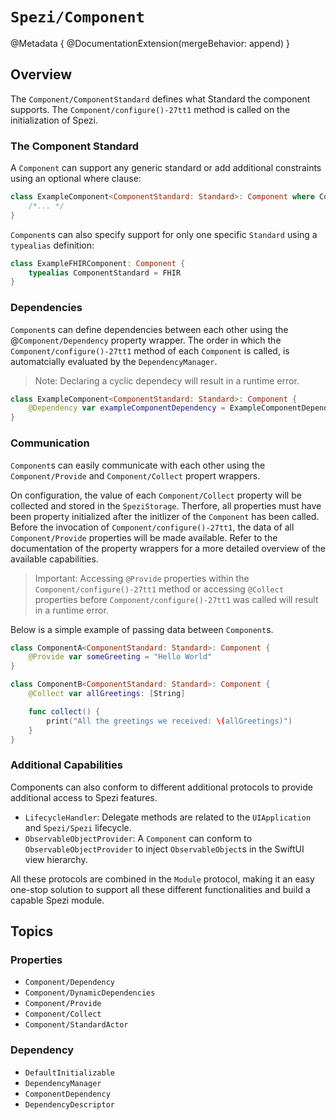 # ``Spezi/Component``

<!--
                  
This source file is part of the Stanford Spezi open-source project

SPDX-FileCopyrightText: 2022 Stanford University and the project authors (see CONTRIBUTORS.md)

SPDX-License-Identifier: MIT
             
-->

@Metadata {
    @DocumentationExtension(mergeBehavior: append)
}

## Overview

The ``Component/ComponentStandard`` defines what Standard the component supports.
The ``Component/configure()-27tt1`` method is called on the initialization of Spezi.

### The Component Standard

A ``Component`` can support any generic standard or add additional constraints using an optional where clause:
```swift
class ExampleComponent<ComponentStandard: Standard>: Component where ComponentStandard: /* ... */ {
    /*... */
}
```

``Component``s can also specify support for only one specific ``Standard`` using a `typealias` definition:
```swift
class ExampleFHIRComponent: Component {
    typealias ComponentStandard = FHIR
}
```


### Dependencies

``Component``s can define dependencies between each other using the @``Component/Dependency`` property wrapper.
The order in which the ``Component/configure()-27tt1`` method of each ``Component`` is called, is automatcially
evaluated by the ``DependencyManager``.

> Note: Declaring a cyclic dependecy will result in a runtime error. 

```swift
class ExampleComponent<ComponentStandard: Standard>: Component {
    @Dependency var exampleComponentDependency = ExampleComponentDependency()
}
```

### Communication

``Component``s can easily communicate with each other using the ``Component/Provide`` and ``Component/Collect`` propert wrappers.

On configuration, the value of each ``Component/Collect`` property will be collected and stored in the ``SpeziStorage``. Therfore,
all properties must have been property initialized after the initlizer of the ``Component`` has been called.
Before the invocation of ``Component/configure()-27tt1``, the data of all ``Component/Provide`` properties will be made available.
Refer to the documentation of the property wrappers for a more detailed overview of the available capabilities.

> Important: Accessing `@Provide` properties within the ``Component/configure()-27tt1`` method or accessing `@Collect` properties before
    ``Component/configure()-27tt1`` was called will result in a runtime error. 

Below is a simple example of passing data between ``Component``s.

```swift
class ComponentA<ComponentStandard: Standard>: Component {
    @Provide var someGreeting = "Hello World"
}

class ComponentB<ComponentStandard: Standard>: Component {
    @Collect var allGreetings: [String]

    func collect() {
        print("All the greetings we received: \(allGreetings)")
    }
}
```

### Additional Capabilities

Components can also conform to different additional protocols to provide additional access to Spezi features.
- ``LifecycleHandler``: Delegate methods are related to the  `UIApplication` and ``Spezi/Spezi`` lifecycle.
- ``ObservableObjectProvider``: A ``Component`` can conform to ``ObservableObjectProvider`` to inject `ObservableObject`s in the SwiftUI view hierarchy.

All these protocols are combined in the ``Module`` protocol, making it an easy one-stop solution to support all these different functionalities and build a capable Spezi module.


## Topics

### Properties

- ``Component/Dependency``
- ``Component/DynamicDependencies``
- ``Component/Provide``
- ``Component/Collect``
- ``Component/StandardActor``

### Dependency

- ``DefaultInitializable``
- ``DependencyManager``
- ``ComponentDependency``
- ``DependencyDescriptor``


